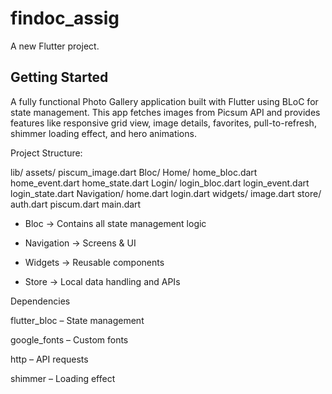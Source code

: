 # findoc_assig

A new Flutter project.

## Getting Started

A fully functional Photo Gallery application built with Flutter using BLoC for state management. This app fetches images from Picsum API
 and provides features like responsive grid view, image details, favorites, pull-to-refresh, shimmer loading effect, and hero animations.

Project Structure: 

 lib/
  assets/
    piscum_image.dart
  Bloc/
    Home/
      home_bloc.dart
      home_event.dart
      home_state.dart
    Login/
      login_bloc.dart
      login_event.dart
      login_state.dart
    Navigation/
      home.dart
      login.dart
    widgets/
      image.dart
  store/
    auth.dart
    piscum.dart
  main.dart


- Bloc → Contains all state management logic

- Navigation → Screens & UI

- Widgets → Reusable components

- Store → Local data handling and APIs

Dependencies

flutter_bloc – State management

google_fonts – Custom fonts

http – API requests

shimmer – Loading effect


